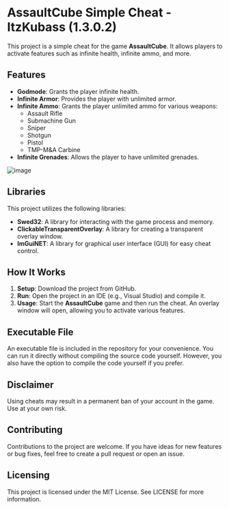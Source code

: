 # AssaultCube Simple Cheat - ItzKubass (1.3.0.2)

This project is a simple cheat for the game **AssaultCube**. It allows players to activate features such as infinite health, infinite ammo, and more.

## Features

- **Godmode**: Grants the player infinite health.
- **Infinite Armor**: Provides the player with unlimited armor.
- **Infinite Ammo**: Grants the player unlimited ammo for various weapons:
  - Assault Rifle
  - Submachine Gun
  - Sniper
  - Shotgun
  - Pistol
  - TMP-M&A Carbine
- **Infinite Grenades**: Allows the player to have unlimited grenades.

![image](https://github.com/user-attachments/assets/d05a7d6e-82f0-4962-8e32-dba44cd3b7ee)

## Libraries

This project utilizes the following libraries:

- **Swed32**: A library for interacting with the game process and memory.
- **ClickableTransparentOverlay**: A library for creating a transparent overlay window.
- **ImGuiNET**: A library for graphical user interface (GUI) for easy cheat control.

## How It Works

1. **Setup**: Download the project from GitHub.
2. **Run**: Open the project in an IDE (e.g., Visual Studio) and compile it.
3. **Usage**: Start the **AssaultCube** game and then run the cheat. An overlay window will open, allowing you to activate various features.

## Executable File

An executable file is included in the repository for your convenience. You can run it directly without compiling the source code yourself. However, you also have the option to compile the code yourself if you prefer.

## Disclaimer

Using cheats may result in a permanent ban of your account in the game. Use at your own risk.

## Contributing

Contributions to the project are welcome. If you have ideas for new features or bug fixes, feel free to create a pull request or open an issue.

## Licensing

This project is licensed under the MIT License. See LICENSE for more information.
